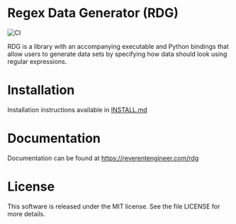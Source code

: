 # Regex Data Generator (RDG)

![CI](https://github.com/ReverentEngineer/rdg/workflows/CMake/badge.svg)

RDG is a library with an accompanying executable and Python bindings that
allow users to generate data sets by specifying how data should look using
regular expressions.

# Installation

Installation instructions available in [INSTALL.md](INSTALL.md)

# Documentation

Documentation can be found at https://reverentengineer.com/rdg

# License

This software is released under the MIT license. See the file LICENSE for more details.
